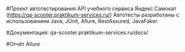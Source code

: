 #Проект автотестирования API учебного сервиса Яндекс.Самокат (https://qa-scooter.praktikum-services.ru/)
Автотесты разработаны с использованием Java, JUnit, Allure, RestAssured, JavaFaker.

#Документация: qa-scooter.praktikum-services.ru/docs/

#Отчёт Allure